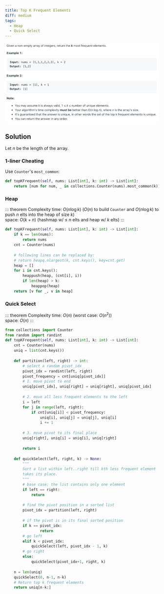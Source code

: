 ```yaml
---
title: Top K Frequent Elements
diff: medium
tags:
  - Heap
  - Quick Select
---
```


<img class="medium-zoom" src="/algo/top-k-frequent-elements.png" alt="https://www.leetcode.com/problems/top-k-frequent-elements">

## Solution

Let $n$ be the length of the array.

### 1-liner Cheating

Use `Counter`'s `most_common`:

```py
def topKFrequent(self, nums: List[int], k: int) -> List[int]:
    return [num for num, _ in collections.Counter(nums).most_common(k)]
```

### Heap

::: theorem Complexity
time: $O(n\log k)$ ($O(n)$ to build `Counter` and $O(n\log k)$ to push $n$ elts into the heap of size $k$)  
space: $O(k + n)$ (hashmap w/ $\le$ $n$ elts and heap w/ $k$ elts)
:::

```py {7}
def topKFrequent(self, nums: List[int], k: int) -> List[int]:
    if k == len(nums):
        return nums
    cnt = Counter(nums)

    # following lines can be replaced by:
    # return heapq.nlargest(k, cnt.keys(), key=cnt.get)
    heap = []
    for i in cnt.keys():
        heappush(heap, (cnt[i], i))
        if len(heap) > k:
            heappop(heap)
    return [v for _, v in heap]
```

### Quick Select

::: theorem Complexity
time: $O(n)$ (worst case: $O(n^2)$)  
space: $O(n)$
:::

```py
from collections import Counter
from random import randint
def topKFrequent(self, nums: List[int], k: int) -> List[int]:
    cnt = Counter(nums)
    uniq = list(cnt.keys())

    def partition(left, right) -> int:
        # select a random pivot_idx
        pivot_idx = randint(left, right)
        pivot_frequency = cnt[uniq[pivot_idx]]
        # 1. move pivot to end
        uniq[pivot_idx], uniq[right] = uniq[right], uniq[pivot_idx]

        # 2. move all less frequent elements to the left
        i = left
        for j in range(left, right):
            if cnt[uniq[i]] < pivot_frequency:
                uniq[i], uniq[j] = uniq[j], uniq[i]
                i += 1

        # 3. move pivot to its final place
        uniq[right], uniq[i] = uniq[i], uniq[right]

        return i

    def quickSelect(left, right, k) -> None:
        """
        Sort a list within left..right till kth less frequent element
        takes its place.
        """
        # base case: the list contains only one element
        if left == right:
            return

        # find the pivot position in a sorted list
        pivot_idx = partition(left, right)

        # if the pivot is in its final sorted position
        if k == pivot_idx:
                return
        # go left
        elif k < pivot_idx:
            quickSelect(left, pivot_idx - 1, k)
        # go right
        else:
            quickSelect(pivot_idx+1, right, k)

    n = len(uniq)
    quickSelect(0, n-1, n-k)
    # Return top k frequent elements
    return uniq[n-k:]
```

<!-- REDO in Hoare's partition ??? -->
